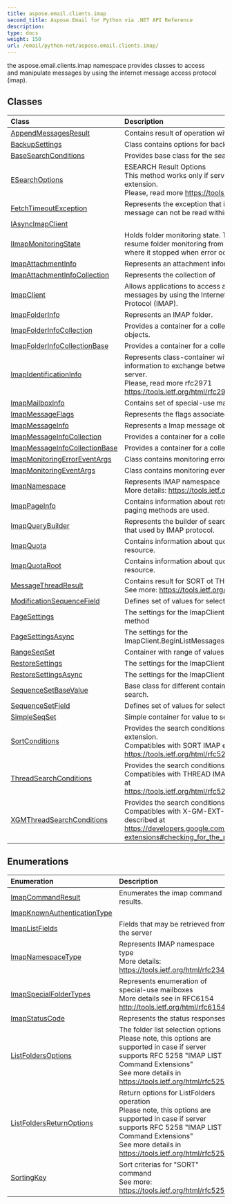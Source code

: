 ```yaml
---
title: aspose.email.clients.imap
second_title: Aspose.Email for Python via .NET API Reference
description: 
type: docs
weight: 150
url: /email/python-net/aspose.email.clients.imap/
---
```



the aspose.email.clients.imap namespace provides classes to access <br/>            and manipulate messages by using the internet message access protocol (imap).

## Classes
| Class | Description |
| :- | :- |
|[AppendMessagesResult](/email/python-net/aspose.email.clients.imap/appendmessagesresult/)|Contains result of operation with messages|
|[BackupSettings](/email/python-net/aspose.email.clients.imap/backupsettings/)|Class contains options for backup operation|
|[BaseSearchConditions](/email/python-net/aspose.email.clients.imap/basesearchconditions/)|Provides base class for the search conditions.|
|[ESearchOptions](/email/python-net/aspose.email.clients.imap/esearchoptions/)|ESEARCH Result Options<br/>            This method works only if server supports ESEARCH extension. <br/>            Please, read more https://tools.ietf.org/html/rfc4315|
|[FetchTimeoutException](/email/python-net/aspose.email.clients.imap/fetchtimeoutexception/)|Represents the exception that is thrown when a message can not be read within the specified time.|
|[IAsyncImapClient](/email/python-net/aspose.email.clients.imap/iasyncimapclient/)||
|[IImapMonitoringState](/email/python-net/aspose.email.clients.imap/iimapmonitoringstate/)|Holds folder monitoring state. This can be used to resume folder monitoring from place<br/>            where it stopped when error occured. Use|
|[ImapAttachmentInfo](/email/python-net/aspose.email.clients.imap/imapattachmentinfo/)|Represents an attachment information.|
|[ImapAttachmentInfoCollection](/email/python-net/aspose.email.clients.imap/imapattachmentinfocollection/)|Represents the collection of|
|[ImapClient](/email/python-net/aspose.email.clients.imap/imapclient/)|Allows applications to access and manipulate <br/>            messages by using the Internet Message Access Protocol (IMAP).|
|[ImapFolderInfo](/email/python-net/aspose.email.clients.imap/imapfolderinfo/)|Represents an IMAP folder.|
|[ImapFolderInfoCollection](/email/python-net/aspose.email.clients.imap/imapfolderinfocollection/)|Provides a container for a collection of ImapFolderInfo objects.|
|[ImapFolderInfoCollectionBase](/email/python-net/aspose.email.clients.imap/imapfolderinfocollectionbase/)|Provides a container for a collection of|
|[ImapIdentificationInfo](/email/python-net/aspose.email.clients.imap/imapidentificationinfo/)|Represents class-container with identification information to exchange between mail client and server.<br/>            Please, read more rfc2971<br/>            https://tools.ietf.org/html/rfc2971|
|[ImapMailboxInfo](/email/python-net/aspose.email.clients.imap/imapmailboxinfo/)|Contains set of special-use mailboxes|
|[ImapMessageFlags](/email/python-net/aspose.email.clients.imap/imapmessageflags/)|Represents the flags associated with the message.|
|[ImapMessageInfo](/email/python-net/aspose.email.clients.imap/imapmessageinfo/)|Represents a Imap message object.|
|[ImapMessageInfoCollection](/email/python-net/aspose.email.clients.imap/imapmessageinfocollection/)|Provides a container for a collection of|
|[ImapMessageInfoCollectionBase](/email/python-net/aspose.email.clients.imap/imapmessageinfocollectionbase/)|Provides a container for a collection of|
|[ImapMonitoringErrorEventArgs](/email/python-net/aspose.email.clients.imap/imapmonitoringerroreventargs/)|Class contains monitoring error event data.|
|[ImapMonitoringEventArgs](/email/python-net/aspose.email.clients.imap/imapmonitoringeventargs/)|Class contains monitoring event data.|
|[ImapNamespace](/email/python-net/aspose.email.clients.imap/imapnamespace/)|Represents IMAP namespace<br/>            More details: https://tools.ietf.org/html/rfc2342|
|[ImapPageInfo](/email/python-net/aspose.email.clients.imap/imappageinfo/)|Contains information about retrieved page when paging methods are used.|
|[ImapQueryBuilder](/email/python-net/aspose.email.clients.imap/imapquerybuilder/)|Represents the builder of search expression<br/>            that used by IMAP protocol.|
|[ImapQuota](/email/python-net/aspose.email.clients.imap/imapquota/)|Contains information about quota for mailbox resource.|
|[ImapQuotaRoot](/email/python-net/aspose.email.clients.imap/imapquotaroot/)|Contains information about quota root for mailbox resource.|
|[MessageThreadResult](/email/python-net/aspose.email.clients.imap/messagethreadresult/)|Contains result for SORT ot THREAD methods<br/>            See more: https://tools.ietf.org/html/rfc5256|
|[ModificationSequenceField](/email/python-net/aspose.email.clients.imap/modificationsequencefield/)|Defines set of values for selected field to search.|
|[PageSettings](/email/python-net/aspose.email.clients.imap/pagesettings/)|The settings for the ImapClient.ListMessagesByPage method|
|[PageSettingsAsync](/email/python-net/aspose.email.clients.imap/pagesettingsasync/)|The settings for the ImapClient.BeginListMessagesByPage async method.|
|[RangeSeqSet](/email/python-net/aspose.email.clients.imap/rangeseqset/)|Container with range of values to search.|
|[RestoreSettings](/email/python-net/aspose.email.clients.imap/restoresettings/)|The settings for the ImapClient.Restore method|
|[RestoreSettingsAsync](/email/python-net/aspose.email.clients.imap/restoresettingsasync/)|The settings for the ImapClient.Restore async method.|
|[SequenceSetBaseValue](/email/python-net/aspose.email.clients.imap/sequencesetbasevalue/)|Base class for different containers for values to search.|
|[SequenceSetField](/email/python-net/aspose.email.clients.imap/sequencesetfield/)|Defines set of values for selected field to search.|
|[SimpleSeqSet](/email/python-net/aspose.email.clients.imap/simpleseqset/)|Simple container for value to search.|
|[SortConditions](/email/python-net/aspose.email.clients.imap/sortconditions/)|Provides the search conditions for the SORT extension.<br/>            Compatibles with SORT IMAP extension described at<br/>            https://tools.ietf.org/html/rfc5256|
|[ThreadSearchConditions](/email/python-net/aspose.email.clients.imap/threadsearchconditions/)|Provides the search conditions to retrieve email thread.<br/>            Compatibles with THREAD IMAP extension described at<br/>            https://tools.ietf.org/html/rfc5256|
|[XGMThreadSearchConditions](/email/python-net/aspose.email.clients.imap/xgmthreadsearchconditions/)|Provides the search conditions to retrieve email thread.<br/>            Compatibles with X-GM-EXT-1 IMAP extension described at<br/>            https://developers.google.com/gmail/imap/imap-extensions#checking_for_the_presence_of_extensions.|
## Enumerations
| Enumeration | Description |
| :- | :- |
|[ImapCommandResult](/email/python-net/aspose.email.clients.imap/imapcommandresult/)|Enumerates the imap command results.|
|[ImapKnownAuthenticationType](/email/python-net/aspose.email.clients.imap/imapknownauthenticationtype/)||
|[ImapListFields](/email/python-net/aspose.email.clients.imap/imaplistfields/)|Fields that may be retrieved from the server|
|[ImapNamespaceType](/email/python-net/aspose.email.clients.imap/imapnamespacetype/)|Represents IMAP namespace type<br/>            More details: https://tools.ietf.org/html/rfc2342|
|[ImapSpecialFolderTypes](/email/python-net/aspose.email.clients.imap/imapspecialfoldertypes/)|Represents enumeration of special-use mailboxes<br/>            More details see in RFC6154 <br/>            http://tools.ietf.org/html/rfc6154|
|[ImapStatusCode](/email/python-net/aspose.email.clients.imap/imapstatuscode/)|Represents the status responses.|
|[ListFoldersOptions](/email/python-net/aspose.email.clients.imap/listfoldersoptions/)|The folder list selection options <br/>            Please note, this options are supported in case if server supports RFC 5258 "IMAP LIST Command Extensions"<br/>            See more details in https://tools.ietf.org/html/rfc5258|
|[ListFoldersReturnOptions](/email/python-net/aspose.email.clients.imap/listfoldersreturnoptions/)|Return options for ListFolders operation<br/>            Please note, this options are supported in case if server supports RFC 5258 "IMAP LIST Command Extensions"<br/>            See more details in https://tools.ietf.org/html/rfc5258|
|[SortingKey](/email/python-net/aspose.email.clients.imap/sortingkey/)|Sort criterias for "SORT" command <br/>            See more: https://tools.ietf.org/html/rfc5256|
